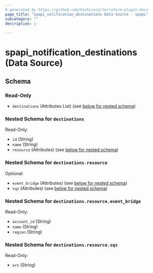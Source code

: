 ```yaml
---
# generated by https://github.com/hashicorp/terraform-plugin-docs
page_title: "spapi_notification_destinations Data Source - spapi"
subcategory: ""
description: |-
  
---
```


# spapi_notification_destinations (Data Source)





<!-- schema generated by tfplugindocs -->
## Schema

### Read-Only

- `destinations` (Attributes List) (see [below for nested schema](#nestedatt--destinations))

<a id="nestedatt--destinations"></a>
### Nested Schema for `destinations`

Read-Only:

- `id` (String)
- `name` (String)
- `resource` (Attributes) (see [below for nested schema](#nestedatt--destinations--resource))

<a id="nestedatt--destinations--resource"></a>
### Nested Schema for `destinations.resource`

Optional:

- `event_bridge` (Attributes) (see [below for nested schema](#nestedatt--destinations--resource--event_bridge))
- `sqs` (Attributes) (see [below for nested schema](#nestedatt--destinations--resource--sqs))

<a id="nestedatt--destinations--resource--event_bridge"></a>
### Nested Schema for `destinations.resource.event_bridge`

Read-Only:

- `account_id` (String)
- `name` (String)
- `region` (String)


<a id="nestedatt--destinations--resource--sqs"></a>
### Nested Schema for `destinations.resource.sqs`

Read-Only:

- `arn` (String)
